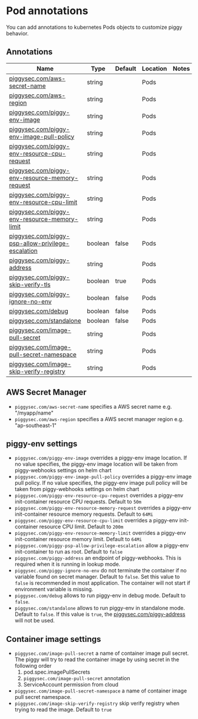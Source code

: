 #  Pod annotations
You can add annotations to kubernetes Pods objects to customize piggy behavior.

## Annotations
|Name                       | Type |Default|Location|Notes|
|---------------------------|------|-------|--------|------|
|[piggysec.com/aws-secret-name](#aws-secret-name)|string||Pods||
|[piggysec.com/aws-region](#aws-region)|string||Pods||
|[piggysec.com/piggy-env-image](#piggy-env-image)|string||Pods||
|[piggysec.com/piggy-env-image-pull-policy](#piggy-env-image-pull-policy)|string||Pods||
|[piggysec.com/piggy-env-resource-cpu-request](#piggy-env-resource-cpu-request)|string||Pods||
|[piggysec.com/piggy-env-resource-memory-request](#piggy-env-resource-memory-request)|string||Pods||
|[piggysec.com/piggy-env-resource-cpu-limit](#piggy-env-resource-cpu-limit)|string||Pods||
|[piggysec.com/piggy-env-resource-memory-limit](#piggy-env-resource-memory-limit)|string||Pods||
|[piggysec.com/piggy-psp-allow-privilege-escalation](#piggy-psp-allow-privilege-escalation)|boolean|false|Pods||
|[piggysec.com/piggy-address](#piggy-address)|string||Pods||
|[piggysec.com/piggy-skip-verify-tls](#piggy-skip-verify-tls)|boolean|true|Pods||
|[piggysec.com/piggy-ignore-no-env](#piggy-ignore-no-env)|boolean|false|Pods||
|[piggysec.com/debug](#debug)|boolean|false|Pods||
|[piggysec.com/standalone](#standalone)|boolean|false|Pods||
|[piggysec.com/image-pull-secret](#image-pull-secret)|string||Pods||
|[piggysec.com/image-pull-secret-namespace](#image-pull-secret-namespace)|string||Pods||
|[piggysec.com/image-skip-verify-registry](#image-skip-verify-registry)|string||Pods||

## AWS Secret Manager

- <a name="aws-secret-name">`piggysec.com/aws-secret-name`</a> specifies a AWS secret name e.g. "/myapp/name"
- <a name="aws-region">`piggysec.com/aws-region`</a> specifies a AWS secret manager region e.g. "ap-southeast-1"

## piggy-env settings

- <a name="piggy-env-image">`piggysec.com/piggy-env-image`</a> overrides a piggy-env image location. If no value specifies, the piggy-env image location will be taken from piggy-webhooks settings on helm chart
- <a name="piggy-env-image-pull-policy">`piggysec.com/piggy-env-image-pull-policy`</a> overrides a piggy-env image pull policy. If no value specifies, the piggy-env image pull policy will be taken from piggy-webhooks settings on helm chart
- <a name="piggy-env-resource-cpu-request">`piggysec.com/piggy-env-resource-cpu-request`</a> overrides a piggy-env init-container resource CPU requests. Default to `50m`
- <a name="piggy-env-resource-memory-request">`piggysec.com/piggy-env-resource-memory-request`</a> overrides a piggy-env init-container resource memory requests. Default to `64Mi`
- <a name="piggy-env-resource-cpu-limit">`piggysec.com/piggy-env-resource-cpu-limit`</a> overrides a piggy-env init-container resource CPU limit. Default to `200m`
- <a name="piggy-env-resource-memory-limit">`piggysec.com/piggy-env-resource-memory-limit`</a> overrides a piggy-env init-container resource memory limit. Default to `64Mi`
- <a name="piggy-psp-allow-privilege-escalation">`piggysec.com/piggy-psp-allow-privilege-escalation`</a> allow a piggy-env init-container to run as root. Default to `false`
- <a name="piggy-address">`piggysec.com/piggy-address`</a> an endpoint of piggy-webhooks. This is required when it is running in lookup mode.
- <a name="piggy-ignore-no-env">`piggysec.com/piggy-ignore-no-env`</a> do not terminate the container if no variable found on secret manager. Default to `false`. Set this value to `false` is recommended in most application. The container will not start if environment variable is missing.
- <a name="debug">`piggysec.com/debug`</a> allows to run piggy-env in debug mode. Default to `false`.
- <a name="standalone">`piggysec.com/standalone`</a> allows to run piggy-env in standalone mode. Default to `false`. If this value is `true`, the [piggysec.com/piggy-address](#piggy-address) will not be used.

## Container image settings

- <a name="image-pull-secret">`piggysec.com/image-pull-secret`</a> a name of container image pull secret. The piggy will try to read the container image by using secret in the following order 
  1) pod.spec.imagePullSecrets
	2) `piggysec.com/image-pull-secret` annotation
	3) ServiceAccount permission from cloud
- <a name="image-pull-secret-namespace">`piggysec.com/image-pull-secret-namespace`</a> a name of container image pull secret namespace.
- <a name="image-skip-verify-registry">`piggysec.com/image-skip-verify-registry`</a> skip verify registry when trying to read the image. Default to `true`
